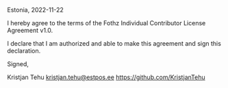 Estonia, 2022-11-22

I hereby agree to the terms of the Fothz Individual Contributor License
Agreement v1.0.

I declare that I am authorized and able to make this agreement and sign this
declaration.

Signed,

Kristjan Tehu <kristjan.tehu@estpos.ee> https://github.com/KristjanTehu
